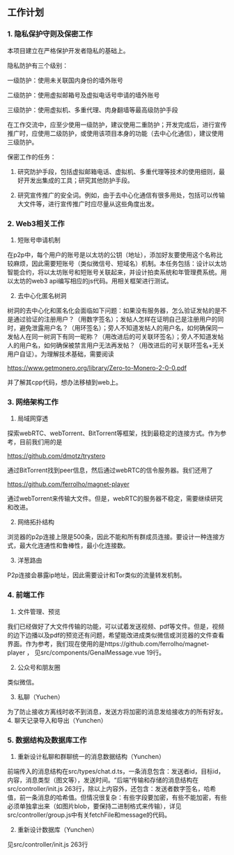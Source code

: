 ## 工作计划
### 1.	隐私保护守则及保密工作
本项目建立在严格保护开发者隐私的基础上。

隐私防护有三个级别：

一级防护：使用未关联国内身份的墙外账号

二级防护：使用虚拟邮箱号及虚拟电话号申请的墙外账号

三级防护：使用虚拟机、多重代理、肉身翻墙等最高级防护手段

在工作交流中，应至少使用一级防护，建议使用二重防护；开发完成后，进行宣传推广时，应使用二级防护，或使用该项目本身的功能（去中心化通信），建议使用三级防护。

保密工作的任务：

1. 研究防护手段，包括虚拟邮箱电话、虚拟机、多重代理等技术的使用细则，最好开发出集成的工具；研究其他防护手段。

2. 研究宣传推广的安全词。例如，由于去中心化通信有很多用处，包括可以传输大文件等，进行宣传推广时应尽量从这些角度出发。


### 2.	Web3相关工作
1. 短账号申请机制

在p2p中，每个用户的账号是以太坊的公钥（地址），添加好友要使用这个名称比较麻烦，因此需要短账号（类似微信号、短域名）机制。本任务包括：设计以太坊智能合约，将以太坊账号和短账号关联起来，并设计拍卖系统和年管理费系统。用以太坊的web3 api编写相应的js代码。用相关框架进行测试。


2. 去中心化匿名树洞

树洞的去中心化和匿名化会面临如下问题：如果没有服务器，怎么验证发帖的是不是通过验证的注册用户？（用数字签名）；发帖人怎样在证明自己是注册用户的同时，避免泄露用户名？（用环签名）；旁人不知道发帖人的用户名，如何确保同一发帖人在同一树洞下有同一昵称？（用改进后的可关联环签名）；旁人不知道发帖人的用户名，如何确保被禁言用户无法再发帖？（用改进后的可关联环签名+无关用户自证）。为理解技术基础，需要阅读

https://www.getmonero.org/library/Zero-to-Monero-2-0-0.pdf

并了解其cpp代码，想办法移植到web上。

### 3.	网络架构工作
1. 局域网穿透

探索webRTC、webTorrent、BitTorrent等框架，找到最稳定的连接方式。作为参考，目前我们用的是

https://github.com/dmotz/trystero

通过BitTorrent找到peer信息，然后通过webRTC的信令服务器。我们还用了

https://github.com/ferrolho/magnet-player

通过webTorrent来传输大文件。但是，webRTC的服务器不稳定，需要继续研究和改进。

2. 网络拓扑结构

浏览器的p2p连接上限是500条，因此不能和所有群成员连接。要设计一种连接方式，最大化连通性和鲁棒性，最小化连接数。

3. 洋葱路由

P2p连接会暴露ip地址，因此需要设计和Tor类似的流量转发机制。


### 4.	前端工作
1. 文件管理、预览

我们已经做好了大文件传输的功能，可以试着发送视频、pdf等文件。但是，视频的边下边播以及pdf的预览还有问题，希望能改进成类似微信或浏览器的文件查看界面。作为参考，我们现在使用的是https://github.com/ferrolho/magnet-player ，
见src/components/GenalMessage.vue 19行。

2. 公众号和朋友圈

类似微信。

3. 私聊（Yuchen）

为了防止接收方离线时收不到消息，发送方将加密的消息发给接收方的所有好友。
4. 聊天记录导入和导出（Yunchen）

### 5.	数据结构及数据库工作
1. 重新设计私聊和群聊统一的消息数据结构（Yunchen）

前端传入的消息结构在src/types/chat.d.ts，一条消息包含：发送者id，目标id，内容，消息类型（图文等），发送时间。“后端”传输和存储的消息结构在src/controller/init.js 263行，除以上内容外，还包含：发送者数字签名，哈希值，前一条消息的哈希值。但情况很复杂：有些字段要加密，有些不能加密，有些必须单独拿出来（如图片blob，要保持二进制格式来传输），详见src/controller/group.js中有关fetchFile和message的代码。

2. 重新设计数据库（Yunchen）

见src/controller/init.js 263行
